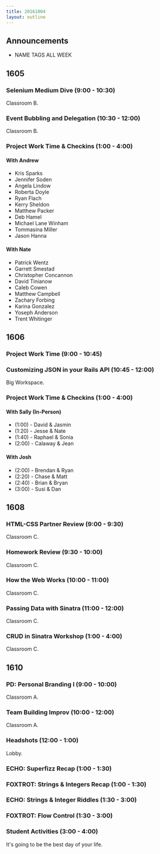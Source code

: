 ```yaml
---
title: 20161004
layout: outline
---
```


## Announcements
* NAME TAGS ALL WEEK


## 1605

### Selenium Medium Dive (9:00 - 10:30)

Classroom B.

### Event Bubbling and Delegation (10:30 - 12:00)

Classroom B.

### Project Work Time & Checkins (1:00 - 4:00)

#### With Andrew

- Kris Sparks
- Jennifer Soden
- Angela Lindow
- Roberta Doyle
- Ryan Flach
- Kerry Sheldon
- Matthew Packer
- Deb Hamel
- Michael Lane Winham
- Tommasina Miller
- Jason Hanna

#### With Nate

- Patrick Wentz
- Garrett Smestad
- Christopher Concannon
- David Tinianow
- Caleb Cowen
- Matthew Campbell
- Zachary Forbing
- Karina Gonzalez
- Yoseph Anderson
- Trent Whitinger


## 1606


### Project Work Time (9:00 - 10:45)

### Customizing JSON in your Rails API (10:45 - 12:00)

Big Workspace.

### Project Work Time & Checkins (1:00 - 4:00)

#### With Sally (In-Person)

* (1:00) - David & Jasmin
* (1:20) - Jesse & Nate
* (1:40) - Raphael & Sonia
* (2:00) - Calaway & Jean

#### With Josh

* (2:00) - Brendan & Ryan
* (2:20) - Chase & Matt
* (2:40) - Brian & Bryan
* (3:00) - Susi & Dan

## 1608

### HTML-CSS Partner Review (9:00 - 9:30)

Classroom C.

### Homework Review (9:30 - 10:00)

Classroom C.

### How the Web Works (10:00 - 11:00)

Classroom C.

### Passing Data with Sinatra (11:00 - 12:00)

Classroom C.

### CRUD in Sinatra Workshop (1:00 - 4:00)

Classroom C.


## 1610

### PD: Personal Branding I (9:00 - 10:00)

Classroom A.

### Team Building Improv (10:00 - 12:00)

Classroom A.

### Headshots (12:00 - 1:00)

Lobby.

### ECHO: Superfizz Recap (1:00 - 1:30)

### FOXTROT: Strings & Integers Recap (1:00 - 1:30)

### ECHO: Strings & Integer Riddles (1:30 - 3:00)

### FOXTROT: Flow Control (1:30 - 3:00)

### Student Activities (3:00 - 4:00)

It's going to be the best day of your life.

